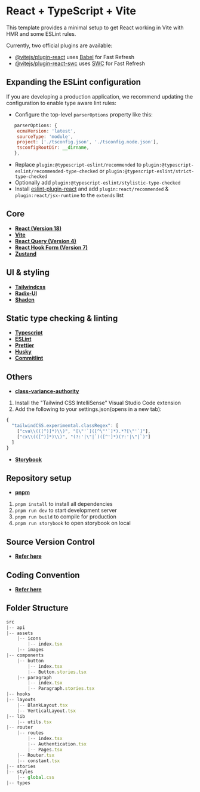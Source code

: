 # React + TypeScript + Vite

This template provides a minimal setup to get React working in Vite with HMR and some ESLint rules.

Currently, two official plugins are available:

- [@vitejs/plugin-react](https://github.com/vitejs/vite-plugin-react/blob/main/packages/plugin-react/README.md) uses [Babel](https://babeljs.io/) for Fast Refresh
- [@vitejs/plugin-react-swc](https://github.com/vitejs/vite-plugin-react-swc) uses [SWC](https://swc.rs/) for Fast Refresh

## Expanding the ESLint configuration

If you are developing a production application, we recommend updating the configuration to enable type aware lint rules:

- Configure the top-level `parserOptions` property like this:

```js
   parserOptions: {
    ecmaVersion: 'latest',
    sourceType: 'module',
    project: ['./tsconfig.json', './tsconfig.node.json'],
    tsconfigRootDir: __dirname,
   },
```

- Replace `plugin:@typescript-eslint/recommended` to `plugin:@typescript-eslint/recommended-type-checked` or `plugin:@typescript-eslint/strict-type-checked`
- Optionally add `plugin:@typescript-eslint/stylistic-type-checked`
- Install [eslint-plugin-react](https://github.com/jsx-eslint/eslint-plugin-react) and add `plugin:react/recommended` & `plugin:react/jsx-runtime` to the `extends` list

## **Core**

- **[React (Version 18)](https://react.dev/learn)**
- **[Vite](https://vitejs.dev/guide/)**
- **[React Query (Version 4)](https://tanstack.com/query/v4/docs/react/overview)**
- [**React Hook Form (Version 7)**](https://react-hook-form.com/docs)
- [**Zustand**](https://docs.pmnd.rs/zustand/getting-started/introduction)

## **UI & styling**

- [**Tailwindcss**](https://tailwindcss.com/docs/installation)
- [**Radix-UI**](https://www.radix-ui.com/themes/docs/overview/getting-started)
- [**Shadcn**](https://ui.shadcn.com/docs)

## **Static type checking & linting**

- [**Typescript**](https://www.typescriptlang.org/)
- [**ESLint**](https://eslint.org/docs/latest/use/getting-started)
- [**Prettier**](https://github.com/prettier/prettier)
- [**Husky**](https://github.com/typicode/husky)
- **[Commitlint](https://commitlint.js.org/#/)**

## Others

- [**class-variance-authority**](https://cva.style/docs/getting-started/installation)

1. Install the "Tailwind CSS IntelliSense" Visual Studio Code extension
2. Add the following to your settings.json(opens in a new tab):

```jsx
{
  "tailwindCSS.experimental.classRegex": [
    ["cva\\(([^)]*)\\)", "[\"'`]([^\"'`]*).*?[\"'`]"],
    ["cx\\(([^)]*)\\)", "(?:'|\"|`)([^']*)(?:'|\"|`)"]
  ]
}
```

- [**Storybook**](https://storybook.js.org/docs/react/get-started/install/)

## **Repository setup**

- [**pnpm**](https://pnpm.io/installation)

1. `pnpm install` to install all dependencies
2. `pnpm run dev` to start development server
3. `pnpm run build` to compile for production
4. `pnpm run storybook` to open storybook on local

## **Source Version Control**

- [**Refer here**](https://github.com/dwarvesf/playbook/blob/master/engineering/git.md)

## Coding Convention

- [**Refer here**](https://github.com/dwarvesf/playbook/blob/master/engineering/frontend/code-style.md)

## Folder Structure

<!-- prettier-ignore -->
```jsx
src
|-- api
|-- assets
    |-- icons
        |-- index.tsx
    |-- images
|-- components
    |-- button
        |-- index.tsx
        |-- Button.stories.tsx
    |-- paragraph
        |-- index.tsx
        |-- Paragraph.stories.tsx
|-- hooks
|-- layouts
    |-- BlankLayout.tsx
    |-- VerticalLayout.tsx
|-- lib
    |-- utils.tsx
|-- router
    |-- routes
        |-- index.tsx
        |-- Authentication.tsx
        |-- Pages.tsx
    |-- Router.tsx
    |-- constant.tsx
|-- stories
|-- styles
    |-- global.css
|-- types
```
